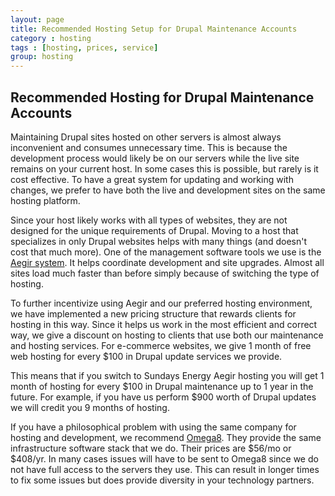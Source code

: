 ```yaml
---
layout: page
title: Recommended Hosting Setup for Drupal Maintenance Accounts
category : hosting
tags : [hosting, prices, service]
group: hosting
---
```


## Recommended Hosting for Drupal Maintenance Accounts

Maintaining Drupal sites hosted on other servers is almost always inconvenient and consumes unnecessary time. This is because the development process would likely be on our servers while the live site remains on your current host. In some cases this is possible, but rarely is it cost effective. To have a great system for updating and working with changes, we prefer to have both the live and development sites on the same hosting platform.

Since your host likely works with all types of websites, they are not designed for the unique requirements of Drupal. Moving to a host that specializes in only Drupal websites helps with many things (and doesn't cost that much more). One of the management software tools we use is the [Aegir system](http://www.aegirproject.org). It helps coordinate development and site upgrades. Almost all sites load much faster than before simply because of switching the type of hosting.

To further incentivize using Aegir and our preferred hosting environment, we have implemented a new pricing structure that rewards clients for hosting in this way. Since it helps us work in the most efficient and correct way, we give a discount on hosting to clients that use both our maintenance and hosting services.  For e-commerce websites, we give 1 month of free web hosting for every $100 in Drupal update services we provide.

This means that if you switch to Sundays Energy Aegir hosting you will get 1 month of hosting for every $100 in Drupal maintenance up to 1 year in the future. For example, if you have us perform $900 worth of Drupal updates we will credit you 9 months of hosting.

If you have a philosophical problem with using the same company for hosting and development, we recommend [Omega8](http://omega8.cc).  They provide the same infrastructure software stack that we do. Their prices are $56/mo or $408/yr. In many cases issues will have to be sent to Omega8 since we do not have full access to the servers they use. This can result in longer times to fix some issues but does provide diversity in your technology partners.
